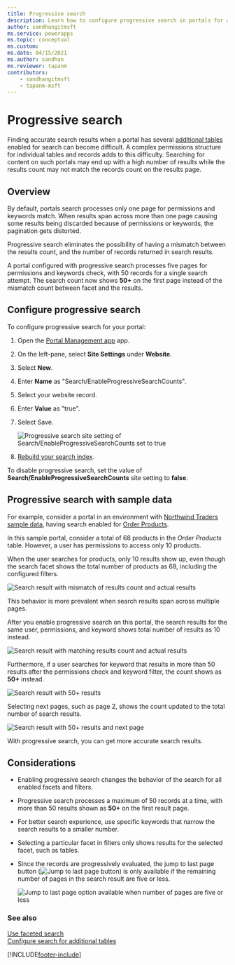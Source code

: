 ```yaml
---
title: Progressive search
description: Learn how to configure progressive search in portals for accurate record counts.
author: sandhangitmsft
ms.service: powerapps
ms.topic: conceptual
ms.custom: 
ms.date: 04/15/2021
ms.author: sandhan
ms.reviewer: tapanm
contributors:
    - sandhangitmsft
    - tapanm-msft
---
```


# Progressive search

Finding accurate search results when a portal has several [additional tables](search-additional-entities.md) enabled for search can become difficult. A complex permissions structure for individual tables and records adds to this difficulty. Searching for content on such portals may end up with a high number of results while the results count may not match the records count on the results page.

## Overview

By default, portals search processes only one page for permissions and keywords match. When results span across more than one page causing some results being discarded because of permissions or keywords, the pagination gets distorted.

Progressive search eliminates the possibility of having a mismatch between the results count, and the number of records returned in search results.

A portal configured with progressive search processes five pages for permissions and keywords check, with 50 records for a single search attempt. The search count now shows **50+** on the first page instead of the mismatch count between facet and the results.

## Configure progressive search

To configure progressive search for your portal:

1. Open the [Portal Management app](configure-portal.md) app.
1. On the left-pane, select **Site Settings** under **Website**.
1. Select **New**.
1. Enter **Name** as "Search/EnableProgressiveSearchCounts".
1. Select your website record.
1. Enter **Value** as "true".
1. Select Save.

    ![Progressive search site setting of Search/EnableProgressiveSearchCounts set to true](media/progressive-search/site-setting.png "Progressive search site setting of Search/EnableProgressiveSearchCounts set to true")

1. [Rebuild your search index](search-additional-entities.md#step-6-rebuild-the-search-index).

To disable progressive search, set the value of **Search/EnableProgressiveSearchCounts** site setting to **false**.

## Progressive search with sample data

For example, consider a portal in an environment with [Northwind Traders sample data](../../canvas-apps/northwind-install.md), having search enabled for [Order Products](search-additional-entities.md).

In this sample portal, consider a total of 68 products in the *Order Products* table. However, a user has permissions to access only 10 products.

When the user searches for products, only 10 results show up, even though the search facet shows the total number of products as 68, including the configured filters.

![Search result with mismatch of results count and actual results](media/progressive-search/incorrect-results-count.png "Search result with mismatch of results count and actual results")

This behavior is more prevalent when search results span across multiple pages.

After you enable progressive search on this portal, the search results for the same user, permissions, and keyword shows total number of results as 10 instead.

![Search result with matching results count and actual results](media/progressive-search/correct-results-count.png "Search result with matching results count and actual results")

Furthermore, if a user searches for keyword that results in more than 50 results after the permissions check and keyword filter, the count shows as **50+** instead.

![Search result with 50+ results](media/progressive-search/results-count-50plus.png "Search result with 50+ results")

Selecting next pages, such as page 2, shows the count updated to the total number of search results.

![Search result with 50+ results and next page](media/progressive-search/results-count-50plus-subsequent-page.png "Search result with 50+ results and next page")

With progressive search, you can get more accurate search results.

## Considerations

- Enabling progressive search changes the behavior of the search for all enabled facets and filters.
- Progressive search processes a maximum of 50 records at a time, with more than 50 results shown as **50+** on the first result page.
- For better search experience, use specific keywords that narrow the search results to a smaller number.
- Selecting a particular facet in filters only shows results for the selected facet, such as tables.
- Since the records are progressively evaluated, the jump to last page button (![Jump to last page button](media/progressive-search/last-page-button.png "Jump to last page button")) is only available if the remaining number of pages in the search result are five or less.

    ![Jump to last page option available when number of pages are five or less](media/progressive-search/jump-last-page.png "Jump to last page option available when number of pages are five or less")

### See also

[Use faceted search](improve-portal-search-faceted-search.md) <br>
[Configure search for additional tables](search-additional-entities.md)

[!INCLUDE[footer-include](../../../includes/footer-banner.md)]
